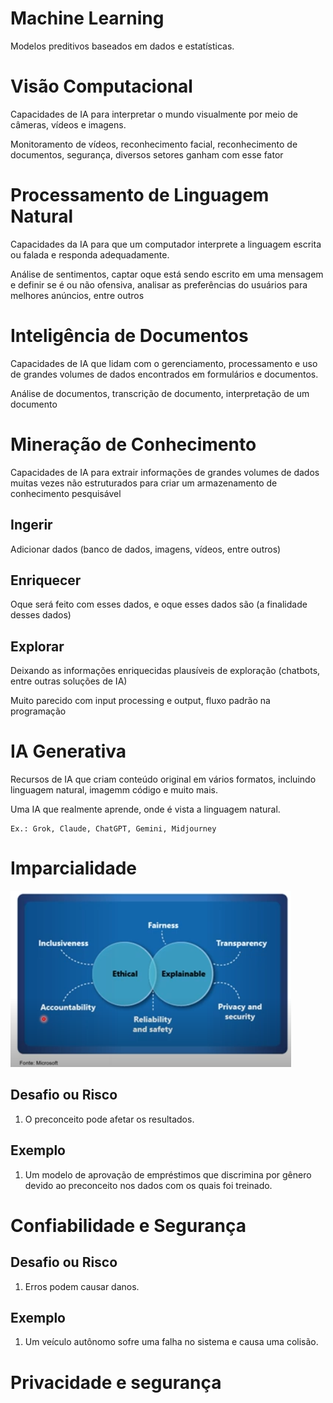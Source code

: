 # Machine Learning

Modelos preditivos baseados em dados e estatísticas.

# Visão Computacional

Capacidades de IA para interpretar o mundo visualmente por meio de câmeras, vídeos e imagens.

Monitoramento de vídeos, reconhecimento facial, reconhecimento de documentos, segurança, diversos setores ganham com esse fator

# Processamento de Linguagem Natural

Capacidades da IA para que um computador interprete a linguagem escrita ou falada e responda adequadamente.

Análise de sentimentos, captar oque está sendo escrito em uma mensagem e definir se é ou não ofensiva, analisar as preferências do usuários para melhores anúncios, entre outros

# Inteligência de Documentos

Capacidades de IA que lidam com o gerenciamento, processamento e uso de grandes volumes de dados encontrados em formulários e documentos.

Análise de documentos, transcrição de documento, interpretação de um documento

# Mineração de Conhecimento

Capacidades de IA para extrair informações de grandes volumes de dados muitas vezes não estruturados para criar um armazenamento de conhecimento pesquisável

## Ingerir

Adicionar dados (banco de dados, imagens, vídeos, entre outros)

## Enriquecer

Oque será feito com esses dados, e oque esses dados são (a finalidade desses dados)

## Explorar

Deixando as informações enriquecidas plausíveis de exploração (chatbots, entre outras soluções de IA)

Muito parecido com input processing e output, fluxo padrão na programação

# IA Generativa

Recursos de IA que criam conteúdo original em vários formatos, incluindo linguagem natural, imagemm código e muito mais.

Uma IA que realmente aprende, onde é vista a linguagem natural.

    Ex.: Grok, Claude, ChatGPT, Gemini, Midjourney

# Imparcialidade

![alt text](image.png)

## Desafio ou Risco

1. O preconceito pode afetar os resultados.

## Exemplo

1. Um modelo de aprovação de empréstimos que discrimina por gênero devido ao preconceito nos dados com os quais foi treinado.

# Confiabilidade e Segurança

## Desafio ou Risco

1. Erros podem causar danos.

## Exemplo

1. Um veículo autônomo sofre uma falha no sistema e causa uma colisão.

# Privacidade e segurança
